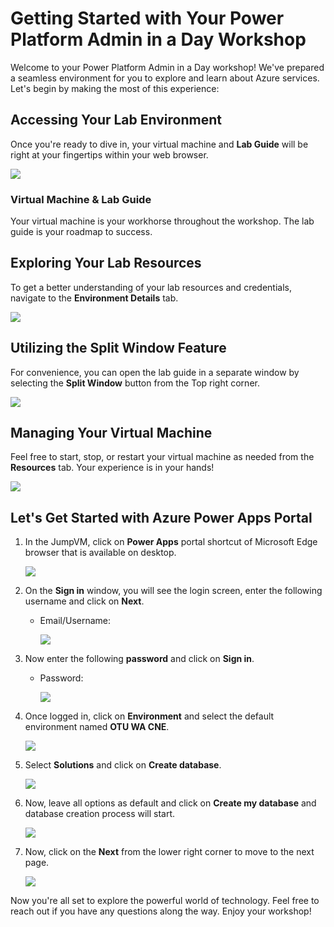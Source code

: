 # **Getting Started with Your Power Platform Admin in a Day Workshop**
 
Welcome to your Power Platform Admin in a Day workshop! We've prepared a seamless environment for you to explore and learn about Azure services. Let's begin by making the most of this experience:
 
## **Accessing Your Lab Environment**
 
Once you're ready to dive in, your virtual machine and **Lab Guide** will be right at your fingertips within your web browser.

   ![](../images/M01/GS6.png)

### **Virtual Machine & Lab Guide**
 
Your virtual machine is your workhorse throughout the workshop. The lab guide is your roadmap to success.
 
## **Exploring Your Lab Resources**
 
To get a better understanding of your lab resources and credentials, navigate to the **Environment Details** tab.

   ![](../images/M01/GS23.png)
 
## **Utilizing the Split Window Feature**
 
For convenience, you can open the lab guide in a separate window by selecting the **Split Window** button from the Top right corner.
 
   ![](../images/M01/GS8.png)
 
## **Managing Your Virtual Machine**
 
Feel free to start, stop, or restart your virtual machine as needed from the **Resources** tab. Your experience is in your hands!
 
  ![](../images/M01/GS5.png)

## **Let's Get Started with Azure Power Apps Portal**

1. In the JumpVM, click on **Power Apps** portal shortcut of Microsoft Edge browser that is available on desktop.

    ![](../images/M01/GS22.png)

4. On the **Sign in** window, you will see the login screen, enter the following username  and click on **Next**.

   * Email/Username: <inject key="AzureAdUserEmail"></inject>

        ![](../images/M01/GS2.png)

5. Now enter the following **password**  and click on **Sign in**. 

    * Password: <inject key="AzureAdUserPassword"></inject>
  
        ![](../images/M01/GS3.png)

6.  Once logged in, click on **Environment** and select the default environment named **OTU WA CNE<inject key="Deployment ID" enableCopy="false" />**.

    ![](../images/M01-1/otu-env.png)

7. Select **Solutions** and click on **Create database**.

    ![](../images/M01-1/solution.png)

8. Now, leave all options as default and click on **Create my database** and database creation process will start.
 
    ![](../images/M01-1/database.png)


1. Now, click on the **Next** from the lower right corner to move to the next page.

   ![](../images/M01/GS4.png)
 
Now you're all set to explore the powerful world of technology. Feel free to reach out if you have any questions along the way. Enjoy your workshop!




   
